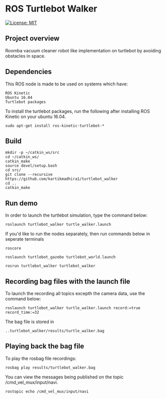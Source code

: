 # ROS Turtlebot Walker

[![License: MIT](https://img.shields.io/badge/License-MIT-yellow.svg)](https://opensource.org/licenses/MIT)

## Project overview
Roomba vacuum cleaner robot like implementation on turtlebot by avoiding obstacles in space.

## Dependencies

This ROS node is made to be used on systems which have:

    ROS Kinetic
    Ubuntu 16.04
    Turtlebot packages


To install the turtlebot packages, run the following after installing ROS Kinetic on your ubuntu 16.04.

```
sudo apt-get install ros-kinetic-turtlebot-*
```


##  Build
```
mkdir -p ~/catkin_ws/src
cd ~/catkin_ws/
catkin_make
source devel/setup.bash
cd src/
git clone --recursive https://github.com/kartikmadhira1/turtlebot_walker
cd ..
catkin_make
```
## Run demo
In order to launch the turtlebot simulation, type the command below:

```
roslaunch turtlebot_walker turtle_walker.launch
```
If you'd like to run the nodes separately, then run commands below in seperate terminals
```
roscore
```
```
roslaunch turtlebot_gazebo turtlebot_world.launch
```
```
rosrun turtlebot_walker turtlebot_walker
```
## Recording bag files with the launch file

To launch the recording all topics excepth the camera data, use the command below:
```
roslaunch turtlebot_walker turtle_walker.launch record:=true record_time:=32
```
The bag file is stored in 
```
..turtlebot_walker/results/turtle_walker.bag
```
## Playing back the bag file

To play the rosbag file recordings:
```
rosbag play results/turtlebot_walker.bag
```
You can view the messages being published on the topic /cmd_vel_mux/input/navi.
```
rostopic echo /cmd_vel_mux/input/navi
```